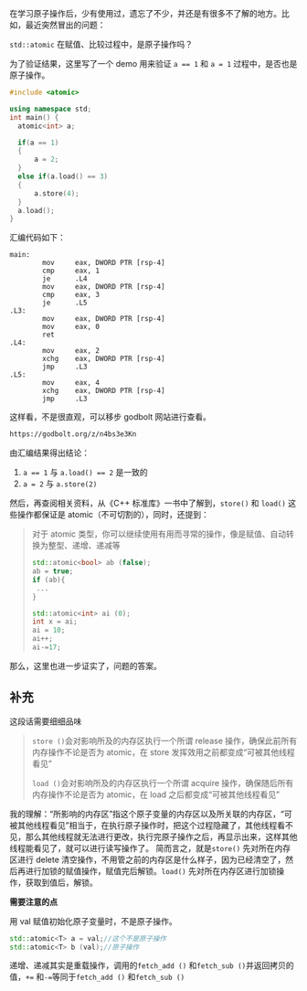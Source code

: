 在学习原子操作后，少有使用过，遗忘了不少，并还是有很多不了解的地方。比如，最近突然冒出的问题：

`std::atomic` 在赋值、比较过程中，是原子操作吗？

为了验证结果，这里写了一个 demo 用来验证 `a == 1` 和 `a = 1` 过程中，是否也是原子操作。

```cpp
#include <atomic>

using namespace std;
int main() {
  atomic<int> a;

  if(a == 1)
  {
      a = 2;
  }
  else if(a.load() == 3)
  {
      a.store(4);
  }
  a.load();
}
```

汇编代码如下：

```
main:
        mov     eax, DWORD PTR [rsp-4]
        cmp     eax, 1
        je      .L4
        mov     eax, DWORD PTR [rsp-4]
        cmp     eax, 3
        je      .L5
.L3:
        mov     eax, DWORD PTR [rsp-4]
        mov     eax, 0
        ret
.L4:
        mov     eax, 2
        xchg    eax, DWORD PTR [rsp-4]
        jmp     .L3
.L5:
        mov     eax, 4
        xchg    eax, DWORD PTR [rsp-4]
        jmp     .L3
```

这样看，不是很直观，可以移步 godbolt 网站进行查看。

```html
https://godbolt.org/z/n4bs3e3Kn
```

由汇编结果得出结论：

1. `a == 1` 与 `a.load() == 2` 是一致的
2. `a = 2` 与 `a.store(2)`

然后，再查阅相关资料，从《C++ 标准库》一书中了解到，`store()` 和 `load()` 这些操作都保证是 atomic（不可切割的），同时，还提到：

> 对于 atomic 类型，你可以继续使用有用而寻常的操作，像是赋值、自动转换为整型、递增、递减等
>
> ```cpp
> std::atomic<bool> ab (false);
> ab = true;
> if (ab){
>  ...
> }
> 
> std::atomic<int> ai (0);
> int x = ai;
> ai = 10;
> ai++;
> ai-=17;
> ```

那么，这里也进一步证实了，问题的答案。

## 补充

这段话需要细细品味

>  `store ()`会对影响所及的内存区执行一个所谓 release 操作，确保此前所有内存操作不论是否为 atomic，在 store 发挥效用之前都变成“可被其他线程看见”
>
>  `load ()`会对影响所及的内存区执行一个所谓 acquire 操作，确保随后所有内存操作不论是否为 atomic，在 load 之后都变成“可被其他线程看见”

我的理解：“所影响的内存区”指这个原子变量的内存区以及所关联的内存区，“可被其他线程看见”相当于，在执行原子操作时，把这个过程隐藏了，其他线程看不见，那么其他线程就无法进行更改，执行完原子操作之后，再显示出来，这样其他线程能看见了，就可以进行读写操作了。
简而言之，就是`store()` 先对所在内存区进行 delete 清空操作，不用管之前的内存区是什么样子，因为已经清空了，然后再进行加锁的赋值操作，赋值完后解锁。`load()` 先对所在内存区进行加锁操作，获取到值后，解锁。

**需要注意的点**

用 val 赋值初始化原子变量时，不是原子操作。

```cpp
std::atomic<T> a = val;//这个不是原子操作
std::atomic<T> b (val);//原子操作
```

递增、递减其实是重载操作，调用的`fetch_add ()` 和`fetch_sub ()`并返回拷贝的值，`+=` 和`-=`等同于`fetch_add ()` 和`fetch_sub ()`